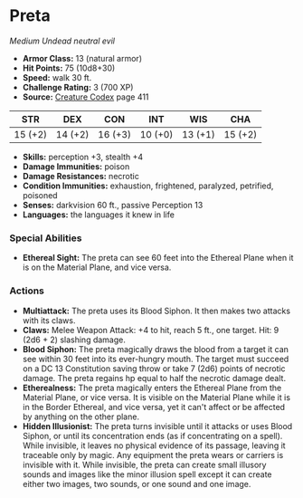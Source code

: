 # Preta

*Medium* *Undead* *neutral evil*

- **Armor Class:** 13 (natural armor)
- **Hit Points:** 75 (10d8+30)
- **Speed:** walk 30 ft.
- **Challenge Rating:** 3 (700 XP)
- **Source:** [Creature Codex](https://koboldpress.com/kpstore/product/creature-codex-for-5th-edition-dnd) page 411

| STR | DEX | CON | INT | WIS | CHA |
| --- | --- | --- | --- | --- | --- |
| 15 (+2) | 14 (+2) | 16 (+3) | 10 (+0) | 13 (+1) | 15 (+2) |

- **Skills:** perception +3, stealth +4
- **Damage Immunities:** poison
- **Damage Resistances:** necrotic
- **Condition Immunities:** exhaustion, frightened, paralyzed, petrified, poisoned
- **Senses:** darkvision 60 ft., passive Perception 13
- **Languages:** the languages it knew in life
### Special Abilities
- **Ethereal Sight:** The preta can see 60 feet into the Ethereal Plane when it is on the Material Plane, and vice versa.
### Actions
- **Multiattack:** The preta uses its Blood Siphon. It then makes two attacks with its claws.
- **Claws:** Melee Weapon Attack: +4 to hit, reach 5 ft., one target. Hit: 9 (2d6 + 2) slashing damage.
- **Blood Siphon:** The preta magically draws the blood from a target it can see within 30 feet into its ever-hungry mouth. The target must succeed on a DC 13 Constitution saving throw or take 7 (2d6) points of necrotic damage. The preta regains hp equal to half the necrotic damage dealt.
- **Etherealness:** The preta magically enters the Ethereal Plane from the Material Plane, or vice versa. It is visible on the Material Plane while it is in the Border Ethereal, and vice versa, yet it can't affect or be affected by anything on the other plane.
- **Hidden Illusionist:** The preta turns invisible until it attacks or uses Blood Siphon, or until its concentration ends (as if concentrating on a spell). While invisible, it leaves no physical evidence of its passage, leaving it traceable only by magic. Any equipment the preta wears or carriers is invisible with it. While invisible, the preta can create small illusory sounds and images like the minor illusion spell except it can create either two images, two sounds, or one sound and one image.


